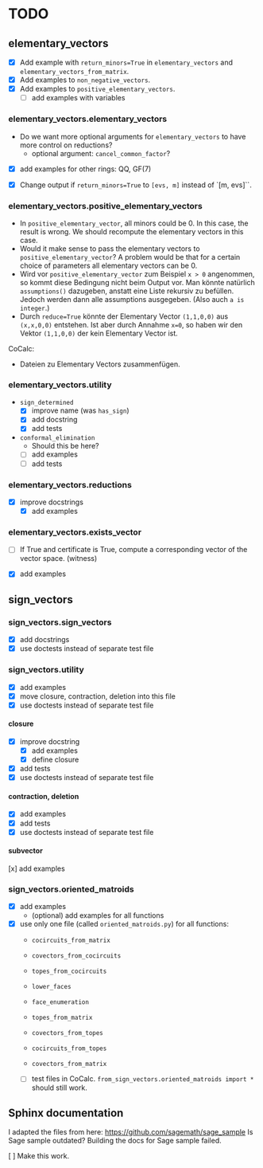 # TODO

## elementary_vectors

* [x] Add example with `return_minors=True` in `elementary_vectors` and `elementary_vectors_from_matrix`.
* [x] Add examples to `non_negative_vectors`.
* [x] Add examples to `positive_elementary_vectors`.
    * [ ] add examples with variables

### elementary_vectors.elementary_vectors

* Do we want more optional arguments for `elementary_vectors` to have more control on reductions?
    * optional argument: `cancel_common_factor`?
* [x] add examples for other rings: QQ, GF(7)

* [x] Change output if ``return_minors=True`` to ``[evs, m]`` instead of `[m, evs]``.


### elementary_vectors.positive_elementary_vectors
* In `positive_elementary_vector`, all minors could be 0.
  In this case, the result is wrong.
  We should recompute the elementary vectors in this case.
* Would it make sense to pass the elementary vectors to `positive_elementary_vector`?
  A problem would be that for a certain choice of parameters all elementary vectors can be 0.
* Wird vor `positive_elementary_vector` zum Beispiel `x > 0` angenommen,
  so kommt diese Bedingung nicht beim Output vor.
  Man könnte natürlich `assumptions()` dazugeben, anstatt eine Liste rekursiv zu befüllen.
  Jedoch werden dann alle assumptions ausgegeben. (Also auch `a is integer`.)
* Durch `reduce=True` könnte der Elementary Vector `(1,1,0,0)` aus `(x,x,0,0)` entstehen.
  Ist aber durch Annahme `x=0`, so haben wir den Vektor `(1,1,0,0)` der kein Elementary Vector ist.

CoCalc:
* Dateien zu Elementary Vectors zusammenfügen.


### elementary_vectors.utility

* `sign_determined`
    * [x] improve name (was `has_sign`)
    * [x] add docstring
    * [x] add tests

* `conformal_elimination`
    * Should this be here?
    * [ ] add examples
    * [ ] add tests

### elementary_vectors.reductions

* [x] improve docstrings
    * [x] add examples

### elementary_vectors.exists_vector

* [ ] If True and certificate is True, compute a corresponding vector of the vector space. (witness)
* [x] add examples


## sign_vectors

### sign_vectors.sign_vectors

* [x] add docstrings
* [x] use doctests instead of separate test file

### sign_vectors.utility

* [x] add examples
* [x] move closure, contraction, deletion into this file
* [x] use doctests instead of separate test file

#### closure

* [x] improve docstring
    * [x] add examples
    * [x] define closure
* [x] add tests
* [x] use doctests instead of separate test file

#### contraction, deletion

* [x] add examples
* [x] add tests
* [x] use doctests instead of separate test file

#### subvector

[x] add examples

### sign_vectors.oriented_matroids

* [x] add examples
    * (optional) add examples for all functions
* [x] use only one file (called `oriented_matroids.py`) for all functions:
    * `cocircuits_from_matrix`
    * `covectors_from_cocircuits`
    * `topes_from_cocircuits`
    * `lower_faces`
    * `face_enumeration`
    
    * `topes_from_matrix`
    * `covectors_from_topes`
    * `cocircuits_from_topes`
    * `covectors_from_matrix`
    * [ ] test files in CoCalc.
      `from_sign_vectors.oriented_matroids import *` should still work.

## Sphinx documentation

I adapted the files from here: https://github.com/sagemath/sage_sample
Is Sage sample outdated? Building the docs for Sage sample failed.

[ ] Make this work.

